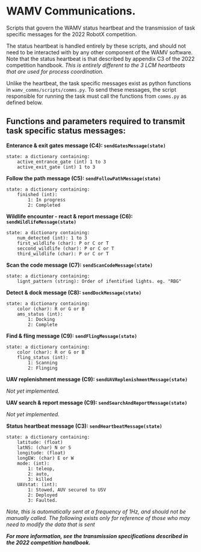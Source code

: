 WAMV Communications.
====================

Scripts that govern the WAMV status heartbeat and the transmission of task specific messages for the 2022 RobotX competition.

The status heartbeat is handled entirely by these scripts, and should not need to be interacted with by any other component of the WAMV software. Note that the status heartbeat is that described by appendix C3 of the 2022 competition handbook. *This is entirely different to the 3 LCM heartbeats that are used for process coordination.*

Unlike the heartbeat, the task specific messages exist as python functions in `wamv_comms/scripts/comms.py`. To send these messages, the script responsible for running the task must call the functions from `comms.py` as defined below.

## Functions and parameters required to transmit task specific status messages:


**Enterance & exit gates message (C4): `sendGatesMessage(state)`**

```
state: a dictionary containing:
    active_entrance_gate (int) 1 to 3
    active_exit_gate (int) 1 to 3
```

**Follow the path message (C5): `sendFollowPathMessage(state)`**

```
state: a dictionary containing:
    finished (int):
        1: In progress
        2: Completed
```


**Wildlife encounter - react & report message (C6): `sendWildlifeMessage(state)`**

```
state: a dictionary containing:
    num_detected (int): 1 to 3
    first_wildlife (char): P or C or T
    seccond_wildlife (char): P or C or T
    third_wildlife (char): P or C or T
```


**Scan the code message (C7): `sendScanCodeMessage(state)`**

```
state: a dictionary containing:
    lignt_pattern (string): Order of ifentified lights. eg. "RBG"
```


**Detect & dock message (C8): `sendDockMessage(state)`**

```
state: a dictionary containing:
    color (char): R or G or B
    ams_status (int):
        1: Docking
        2: Complete
```

**Find & fling message (C9): `sendFlingMessage(state)`**

```
state: a dictionary containing:
    color (char): R or G or B
    fling_status (int):
        1: Scanning
        2: Flinging
```


**UAV replenishment message (C9): `sendUAVReplenishmentMessage(state)`**

*Not yet implemented.*


**UAV search & report message (C9): `sendSearchAndReportMessage(state)`**

*Not yet implemented.*


**Status heartbeat message (C3): `sendHeartbeatMessage(state)`**

```
state: a dictionary containing:
    latitude: (float)
    latNS: (char) N or S
    longitude: (float)
    longEW: (char) E or W
    mode: (int):
        1: teleop,
        2: auto,
        3: killed
    UAVstat: (int):
        1: Stowed, AUV secured to USV
        2: Deployed
        3: Faulted.
```

*Note, this is automatically sent at a frequency of 1Hz, and should not be manually called. The following exists only for reference of those who may need to modify the data that is sent*

***For more information, see the transmission specifications described in the 2022 competition handbook.***
